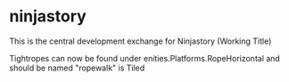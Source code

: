 ninjastory
==========
This is the central development exchange for Ninjastory (Working Title)

Tightropes can now be found under enities.Platforms.RopeHorizontal and should be named "ropewalk" is Tiled
